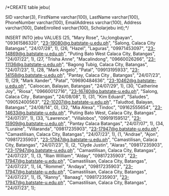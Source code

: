 /*CREATE table jebu( 

SID varchar(3),
FirstName varchar(100), 
LastName varchar(100), 
PhoneNumber varchar(100), 
EmailAddress varchar(100), 
Address varchar(100), 
DateEnrolled varchar(100),
Scholarjebu int);*/

INSERT INTO jebu VALUES 
(25, "Mary Rose", "Ju;longbayan", "09361586320", "23-19080@g.batstate-u.edu.ph", "Salong, Calaca City Batangas", "24/07/28", 1),
(26, "Hazel", "Laguras", "09971453097", "23-14869@g.batstate-u.edu.ph", "Puting Bato West Calaca City, Batangas", "24/07/22", 1),
(27, "Trisha Anne", "Macalindong", "09660026266", "23-11136@g.batstate-u.edu.ph", "Bagong Tubig, Calaca City, Batangas", "24/07/23", 1),
(28, "Mark Angelo", "Patal", "09913195933", "23-14158@g.batstate-u.edu.ph", "Pantay, Calaca City , Batangas", "24/07/23", 1),
(29, "Mark Xander", "Patal", "09690484636", "23-10462@g.batstate-u.edu.ph", "Caloocan, Balayan, Batangas", "24/07/29", 1),
(30, "Catherine Joy", "Riosa", "09660012716", "23-16740@g.batstate-u.edu.ph", "Salong, Calaca City , Batangas", "24/08/08", 1),
(31, "Kim Eduard", "Saludes", "09052400563", "22-10207@g.batstate-u.edu.ph", "Taludtod, Balayan, Batangas", "24/08/14", 0),
(32, "Mia Alexa", "Tindoc", "09162555654", "23-14633@g.batstate-u.edu.ph", "Puting Bato West, Calaca City, Batangas", "24/07/31", 1),
(33, "Lawrence", "Villalobos", "09919159512", "23-15909@g.batstate-u.edu.ph", "Pantay Calaca Batangas", "24/07/07", 1),
(34, "Luraine", "Villaranda", "09817235903", "23-17947@g.batstate-u.edu.ph", "Camastilisan, Calaca City, Batangas", "24/07/23", 1),
(1, "Andrae", "Ajon", "09817235903", "23-17947@g.batstate-u.edu.ph", "Camastilisan, Calaca City, Batangas", "24/07/23", 1),
(2, "Clyde Justin", "Alaras", "09817235903", "23-17947@g.batstate-u.edu.ph", "Camastilisan, Calaca City, Batangas", "24/07/23", 1),
(3, "Rian William", "Alday", "09817235903", "23-17947@g.batstate-u.edu.ph", "Camastilisan, Calaca City, Batangas", "24/07/23", 1),
(4, "Rommel", "Andaya", "09817235903", "23-17947@g.batstate-u.edu.ph", "Camastilisan, Calaca City, Batangas", "24/07/23", 1),
(5, "Ranny", "Banaag", "09817235903", "23-17947@g.batstate-u.edu.ph", "Camastilisan, Calaca City, Batangas", "24/07/23", 1);
